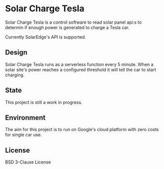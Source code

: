 # Solar Charge Tesla

Solar Charge Tesla is a control software to read solar panel api:s to determin if enough power is generated to charge
a Tesla car.

Currently SolarEdge's API is supported.

## Design

Solar Charge Tesla runs as a serverless function every 5 minute. When a solar site's power reaches a configured threshold
it will tell the car to start charging.

## State

This project is still a work in progress.

## Environment

The aim for this project is to run on Google's cloud platform with zero costs for single car use.

## License

BSD 3-Clause License
